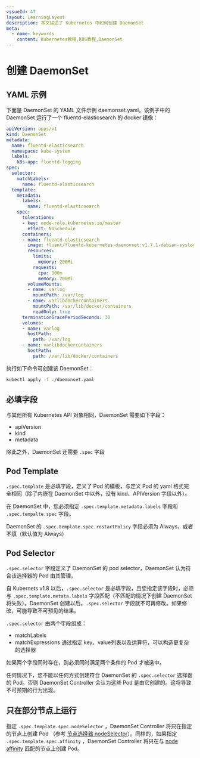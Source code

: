 ```yaml
---
vssueId: 47
layout: LearningLayout
description: 本文描述了 Kubernetes 中如何创建 DaemonSet
meta:
  - name: keywords
    content: Kubernetes教程,K8S教程,DaemonSet
---
```


# 创建 DaemonSet

<AdSenseTitle/>

## YAML 示例

下面是 DaemonSet 的 YAML 文件示例 daemonset.yaml。该例子中的 DaemonSet 运行了一个 fluentd-elasticsearch 的 docker 镜像：

``` yaml
apiVersion: apps/v1
kind: DaemonSet
metadata:
  name: fluentd-elasticsearch
  namespace: kube-system
  labels:
    k8s-app: fluentd-logging
spec:
  selector:
    matchLabels:
      name: fluentd-elasticsearch
  template:
    metadata:
      labels:
        name: fluentd-elasticsearch
    spec:
      tolerations:
      - key: node-role.kubernetes.io/master
        effect: NoSchedule
      containers:
      - name: fluentd-elasticsearch
        image: fluent/fluentd-kubernetes-daemonset:v1.7.1-debian-syslog-1.0
        resources:
          limits:
            memory: 200Mi
          requests:
            cpu: 100m
            memory: 200Mi
        volumeMounts:
        - name: varlog
          mountPath: /var/log
        - name: varlibdockercontainers
          mountPath: /var/lib/docker/containers
          readOnly: true
      terminationGracePeriodSeconds: 30
      volumes:
      - name: varlog
        hostPath:
          path: /var/log
      - name: varlibdockercontainers
        hostPath:
          path: /var/lib/docker/containers
```

执行如下命令可创建该 DaemonSet：

``` sh
kubectl apply -f ./daemonset.yaml
```

## 必填字段

与其他所有 Kubernetes API 对象相同，DaemonSet 需要如下字段：
* apiVersion
* kind
* metadata

除此之外，DaemonSet 还需要 `.spec` 字段

## Pod Template

`.spec.template` 是必填字段，定义了 Pod 的模板，与定义 Pod 的 yaml 格式完全相同（除了内嵌在 DaemonSet 中以外，没有 kind、APIVersion 字段以外）。

在 DaemonSet 中，您必须指定 `.spec.template.metadata.labels` 字段和 `.spec.tempalte.spec` 字段。

DaemonSet 的 `.spec.template.spec.restartPolicy` 字段必须为 Always，或者不填（默认值为 Always）

## Pod Selector

`.spec.selector` 字段定义了 DaemonSet 的 pod selector，DaemonSet 认为符合该选择器的 Pod 由其管理。

自 Kubernets v1.8 以后，`.spec.selector` 是必填字段，且您指定该字段时，必须与 `.spec.template.metata.labels` 字段匹配（不匹配的情况下创建 DaemonSet 将失败）。DaemonSet 创建以后，`.spec.selector` 字段就不可再修改。如果修改，可能导致不可预见的结果。

`.spec.selector` 由两个字段组成：
* matchLabels <Badge text="Kuboard 已支持" type="success"/>
* matchExpressions <Badge text="Kuboard 暂不支持" type="warn"/> 通过指定 key、value列表以及运算符，可以构造更复杂的选择器

如果两个字段同时存在，则必须同时满足两个条件的 Pod 才被选中。

任何情况下，您不能以任何方式创建符合 DaemonSet 的 `.spec.selector` 选择器的 Pod。否则 DaemonSet Controller 会认为这些 Pod 是由它创建的。这将导致不可预期的行为出现。

## 只在部分节点上运行

指定 `.spec.template.spec.nodeSelector` <Badge text="Kuboard 已支持" type="success"/>，DaemonSet Controller 将只在指定的节点上创建 Pod （参考 [节点选择器 nodeSelector](/learning/k8s-intermediate/config/assign-pod-node.html#节点选择器-nodeselector)）。同样的，如果指定 `.spec.template.spec.affinity` <Badge text="Kuboard 暂不支持" type="warn"/>，DaemonSet Controller 将只在与 [node affinity](https://kubernetes.io/docs/concepts/configuration/assign-pod-node/) 匹配的节点上创建 Pod。
